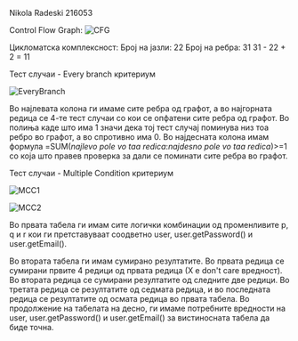 Nikola Radeski
216053

Control Flow Graph:
![CFG](https://github.com/nikolaradeski/SI_2023_lab2_216053/assets/127350761/5c34490f-5734-40d5-aeee-da8bdd2dfa64)

Цикломатска комплексност:
Број на јазли: 22
Број на ребра: 31
31 - 22 + 2 = 11

Тест случаи - Every branch критериум

![EveryBranch](https://github.com/nikolaradeski/SI_2023_lab2_216053/assets/127350761/b6bef88b-e880-41df-b2f8-3088e7ba546d)

Во најлевата колона ги имаме сите ребра од графот, а во најгорната редица се 4-те тест случаи со кои се опфатени сите ребра од графот. Во полиња каде што има 1 значи дека тој тест случај поминува низ тоа ребро во графот, а во спротивно има 0. Во најдесната колона имам формула =SUM(*najlevo pole vo taa redica*:*najdesno pole vo taa redica*)>=1 со која што правев проверка за дали се поминати сите ребра во графот.



Тест случаи - Multiple Condition критериум

![MCC1](https://github.com/nikolaradeski/SI_2023_lab2_216053/assets/127350761/c0f41a17-3107-480f-8f59-7507c1ae5c57)

![MCC2](https://github.com/nikolaradeski/SI_2023_lab2_216053/assets/127350761/3e65bb18-e324-489b-83e6-134f4bc9a353)

Во првата табела ги имам сите логички комбинации од променливите p, q и r кои ги претставуваат соодветно user, user.getPassword() и user.getEmail().

Во втората табела ги имам сумирано резултатите. Во првата редица се сумирани првите 4 редици од првата редица (Х е don't care вредност). Во втората редица се сумирани резултатите од следните две редици. Во третата редица се резултатите од седмата редица, и во последната редица се резултатите од осмата редица во првата табела. Во продолжение на табелата на десно, ги имаме потребните вредности на user, user.getPassword() и user.getEmail() за вистиносната табела да биде точна.
